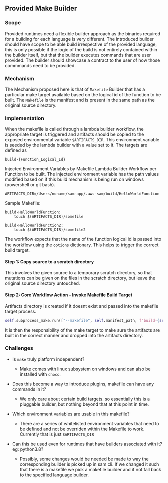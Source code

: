 ## Provided Make Builder

### Scope

Provided runtimes need a flexible builder approach as the binaries required for a building for each language is very different. The introduced builder should have scope
to be able build irrespective of the provided language, this is only possible if the logic of the build is not entirely contained within the builder itself, but that the builder 
executes commands that are user provided. The builder should showcase a contract to the user of how those commmands need to be provided.


### Mechanism

The Mechanism proposed here is that of `Makefile` Builder that has a particular make target available based on the logical id of the function to be built.
The `Makefile` is the manifest and is present in the same path as the original source directory.


### Implementation

When the makefile is called through a lambda builder workflow, the appropriate target is triggered and artifacts should be copied to the exposed environmental variable `$ARTIFACTS_DIR`. This environment variable is seeded by the lambda builder with a value set to it. The targets are defined as 

```
build-{Function_Logical_Id}
```

Injected Environment Variables by Makefile Lambda Builder Workflow per Function to be built. The injected environment variable has the path values modified
based on if this build mechanism is being run on windows (powershell or git bash).

``
ARTIFACTS_DIR=/Users/noname/sam-app/.aws-sam/build/HelloWorldFunction
``

Sample Makefile:

````
build-HelloWorldFunction:
    touch $(ARTIFACTS_DIR)/somefile

build-HelloWorldFunction2:
    touch $(ARTIFACTS_DIR)/somefile2
````

The workflow expects that the name of the function logical id is passed into the workflow using the `options` dictionary. This helps to trigger the correct build target.

#### Step 1: Copy source to a scratch directory

This involves the given source to a temporary scratch directory, so that mutations can be given on the files in the scratch directory, but leave the original source directory untouched.

#### Step 2: Core Workflow Action - Invoke Makefile Build Target

Artifacts directory is created if it doesnt exist and passed into the makefile target process.

```python
self.subprocess_make.run(["--makefile", self.manifest_path, f"build-{self.build_logical_id}"], env={"ARTIFACTS_DIR": self.artifacts_dir}, cwd=self.scratch_dir)
```

It is then the responsibility of the make target to make sure the artifacts are built in the correct manner and dropped into the artifacts directory.

### Challenges

* Is `make` truly platform independent?
  * Make comes with linux subsystem on windows and can also be installed with `choco`. 

* Does this become a way to introduce plugins, makefile can have any commands in it?
  * We only care about certain build targets. so essentially this is a pluggable builder, but nothing beyond that at this point in time.

* Which environment variables are usable in this makefile?
  * There are a series of whitelisted environment variables that need to be defined and not be overriden within the Makefile to work. Currently that is just `$ARTIFACTS_DIR`

* Can this be used even for runtimes that have builders associated with it? eg: python3.8?
  * Possibly, some changes would be needed be made to way the corresponding builder is picked up in sam cli. If we changed it such that there is a makefile we pick a makefile builder and if not fall back to the specified language builder.



